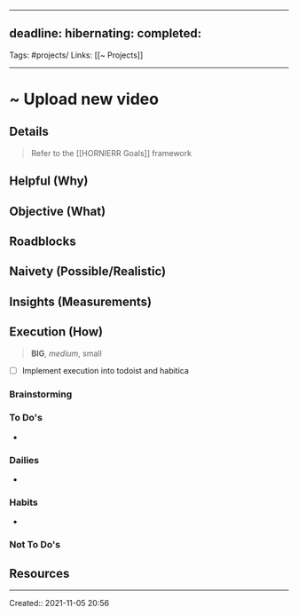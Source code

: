 
---
deadline:
hibernating:
completed:
---
Tags: #projects/
Links: [[~ Projects]]
___
# ~ Upload new video
## Details
> Refer to the [[HORNIERR Goals]] framework

**Helpful (Why)**
- 

**Objective (What)**
- 

**Roadblocks**
- 

**Naivety (Possible/Realistic)**
- 

**Insights (Measurements)**
- 
## Execution (How)
> **BIG**, *medium*, small

- [ ] Implement execution into todoist and habitica
### Brainstorming
### To Do's
- 
### Dailies
- 
### Habits
- 
### Not To Do's
## Resources

___
Created:: 2021-11-05 20:56
